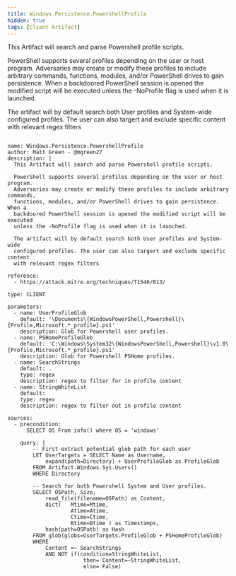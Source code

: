 ```yaml
---
title: Windows.Persistence.PowershellProfile
hidden: true
tags: [Client Artifact]
---
```


This Artifact will search and parse Powershell profile scripts.

PowerShell supports several profiles depending on the user or host program.
Adversaries may create or modify these profiles to include arbitrary commands,
functions, modules, and/or PowerShell drives to gain persistence. When a
backdoored PowerShell session is opened the modified script will be executed
unless the -NoProfile flag is used when it is launched.

The artifact will by default search both User profiles and System-wide
configured profiles. The user can also targert and exclude specific content
with relevant regex filters


<pre><code class="language-yaml">
name: Windows.Persistence.PowershellProfile
author: Matt Green - @mgreen27
description: |
  This Artifact will search and parse Powershell profile scripts.

  PowerShell supports several profiles depending on the user or host program.
  Adversaries may create or modify these profiles to include arbitrary commands,
  functions, modules, and/or PowerShell drives to gain persistence. When a
  backdoored PowerShell session is opened the modified script will be executed
  unless the -NoProfile flag is used when it is launched.

  The artifact will by default search both User profiles and System-wide
  configured profiles. The user can also targert and exclude specific content
  with relevant regex filters

reference:
  - https://attack.mitre.org/techniques/T1546/013/

type: CLIENT

parameters:
  - name: UserProfileGlob
    default: '\Documents\{WindowsPowerShell,Powershell}\{Profile,Microsoft.*_profile}.ps1'
    description: Glob for Powershell user profiles.
  - name: PSHomeProfileGlob
    default: 'C:\Windows\System32\{WindowsPowerShell,Powershell}\v1.0\{Profile,Microsoft.*_profile}.ps1'
    description: Glob for Powershell PSHome profiles.
  - name: SearchStrings
    default: .
    type: regex
    description: regex to filter for in profile content
  - name: StringWhiteList
    default:
    type: regex
    description: regex to filter out in profile content

sources:
  - precondition:
      SELECT OS From info() where OS = 'windows'

    query: |
        -- First extract potential glob path for each user
        LET UserTargets = SELECT Name as Username,
            expand(path=Directory) + UserProfileGlob as ProfileGlob
        FROM Artifact.Windows.Sys.Users()
        WHERE Directory

        -- Search for both Powershell System and User profiles.
        SELECT OSPath, Size,
            read_file(filename=OSPath) as Content,
            dict(   Mtime=Mtime,
                    Atime=Atime,
                    Ctime=Ctime,
                    Btime=Btime ) as Timestamps,
            hash(path=OSPath) as Hash
        FROM glob(globs=UserTargets.ProfileGlob + PSHomeProfileGlob)
        WHERE
            Content =~ SearchStrings
            AND NOT if(condition=StringWhiteList,
                        then= Content=~StringWhiteList,
                        else= False)

</code></pre>

